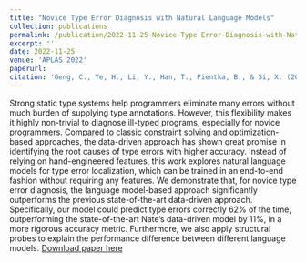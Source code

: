 ```yaml
---
title: "Novice Type Error Diagnosis with Natural Language Models"
collection: publications
permalink: /publication/2022-11-25-Novice-Type-Error-Diagnosis-with-Natural-Language-Models
excerpt: ''
date: 2022-11-25
venue: 'APLAS 2022'
paperurl:
citation: 'Geng, C., Ye, H., Li, Y., Han, T., Pientka, B., & Si, X. (2022, November). Novice Type Error Diagnosis with Natural Language Models. In Asian Symposium on Programming Languages and Systems (pp. 196-214). Cham: Springer Nature Switzerland.'
---
```

<!-- This [paper](https://link.springer.com/chapter/10.1007/978-3-031-21037-2_10) proposes a variant of [BERT](https://arxiv.org/abs/1810.04805) and is fine-tuned to
capture type errors in OCaml programs. With this fine-tuning method, one can
easily obtain similar models tackling other programming languages -->
Strong static type systems help programmers eliminate many errors without much burden of supplying type annotations. However, this flexibility makes it highly non-trivial to diagnose ill-typed programs, especially for novice programmers. Compared to classic constraint solving and optimization-based approaches, the data-driven approach has shown great promise in identifying the root causes of type errors with higher accuracy. Instead of relying on hand-engineered features, this work explores natural language models for type error localization, which can be trained in an end-to-end fashion without requiring any features. We demonstrate that, for novice type error diagnosis, the language model-based approach significantly outperforms the previous state-of-the-art data-driven approach. Specifically, our model could predict type errors correctly 62% of the time, outperforming the state-of-the-art Nate’s data-driven model by 11%, in a more rigorous accuracy metric. Furthermore, we also apply structural probes to explain the performance difference between different
language models.
[Download paper here](https://arxiv.org/pdf/2210.03682.pdf)

<!-- Recommended citation: Your Name, You. (2009). "Paper Title Number 1." <i>Journal 1</i>. 1(1). -->